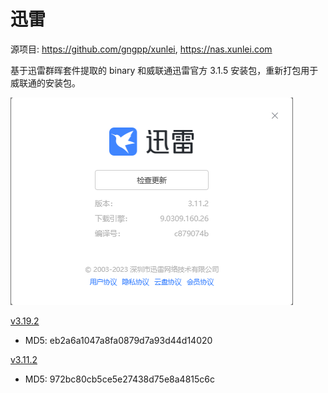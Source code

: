 # 迅雷

源项目: <https://github.com/gngpp/xunlei>, <https://nas.xunlei.com>

基于迅雷群晖套件提取的 binary 和威联通迅雷官方 3.1.5 安装包，重新打包用于威联通的安装包。

![xunlei-pan](./xunlei.bmp)

[v3.19.2](https://github.com/Jay-Young/qpkg/releases/tag/v3.19.2_xunlei-pan)

- MD5: eb2a6a1047a8fa0879d7a93d44d14020

[v3.11.2](https://github.com/Jay-Young/qpkg/releases/tag/v3.11.2_xunlei-pan)

- MD5: 972bc80cb5ce5e27438d75e8a4815c6c
